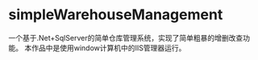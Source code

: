 # simpleWarehouseManagement
一个基于.Net+SqlServer的简单仓库管理系统，实现了简单粗暴的增删改查功能。
本作品中是使用window计算机中的IIS管理器运行。
